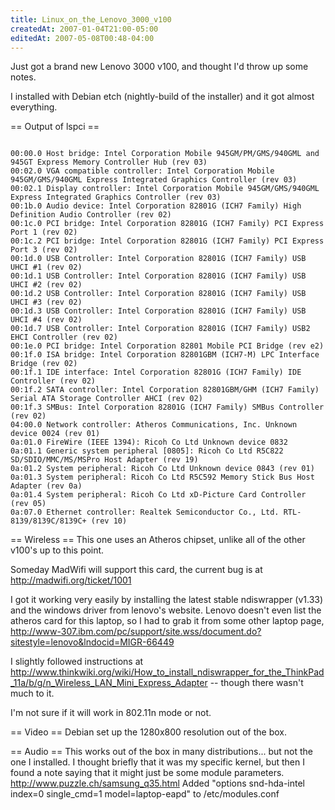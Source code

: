 ```yaml
---
title: Linux_on_the_Lenovo_3000_v100
createdAt: 2007-01-04T21:00-05:00
editedAt: 2007-05-08T00:48-04:00
---
```


Just got a brand new Lenovo 3000 v100, and thought I'd throw up some notes.

I installed with Debian etch (nightly-build of the installer) and it got almost everything.

== Output of lspci ==

<code>
00:00.0 Host bridge: Intel Corporation Mobile 945GM/PM/GMS/940GML and 945GT Express Memory Controller Hub (rev 03)
00:02.0 VGA compatible controller: Intel Corporation Mobile 945GM/GMS/940GML Express Integrated Graphics Controller (rev 03)
00:02.1 Display controller: Intel Corporation Mobile 945GM/GMS/940GML Express Integrated Graphics Controller (rev 03)
00:1b.0 Audio device: Intel Corporation 82801G (ICH7 Family) High Definition Audio Controller (rev 02)
00:1c.0 PCI bridge: Intel Corporation 82801G (ICH7 Family) PCI Express Port 1 (rev 02)
00:1c.2 PCI bridge: Intel Corporation 82801G (ICH7 Family) PCI Express Port 3 (rev 02)
00:1d.0 USB Controller: Intel Corporation 82801G (ICH7 Family) USB UHCI #1 (rev 02)
00:1d.1 USB Controller: Intel Corporation 82801G (ICH7 Family) USB UHCI #2 (rev 02)
00:1d.2 USB Controller: Intel Corporation 82801G (ICH7 Family) USB UHCI #3 (rev 02)
00:1d.3 USB Controller: Intel Corporation 82801G (ICH7 Family) USB UHCI #4 (rev 02)
00:1d.7 USB Controller: Intel Corporation 82801G (ICH7 Family) USB2 EHCI Controller (rev 02)
00:1e.0 PCI bridge: Intel Corporation 82801 Mobile PCI Bridge (rev e2)
00:1f.0 ISA bridge: Intel Corporation 82801GBM (ICH7-M) LPC Interface Bridge (rev 02)
00:1f.1 IDE interface: Intel Corporation 82801G (ICH7 Family) IDE Controller (rev 02)
00:1f.2 SATA controller: Intel Corporation 82801GBM/GHM (ICH7 Family) Serial ATA Storage Controller AHCI (rev 02)
00:1f.3 SMBus: Intel Corporation 82801G (ICH7 Family) SMBus Controller (rev 02)
04:00.0 Network controller: Atheros Communications, Inc. Unknown device 0024 (rev 01)
0a:01.0 FireWire (IEEE 1394): Ricoh Co Ltd Unknown device 0832
0a:01.1 Generic system peripheral [0805]: Ricoh Co Ltd R5C822 SD/SDIO/MMC/MS/MSPro Host Adapter (rev 19)
0a:01.2 System peripheral: Ricoh Co Ltd Unknown device 0843 (rev 01)
0a:01.3 System peripheral: Ricoh Co Ltd R5C592 Memory Stick Bus Host Adapter (rev 0a)
0a:01.4 System peripheral: Ricoh Co Ltd xD-Picture Card Controller (rev 05)
0a:07.0 Ethernet controller: Realtek Semiconductor Co., Ltd. RTL-8139/8139C/8139C+ (rev 10)
</code>

== Wireless ==
This one uses an Atheros chipset, unlike all of the other v100's up to this point.

Someday MadWifi will support this card, the current bug is at http://madwifi.org/ticket/1001

I got it working very easily by installing the latest stable ndiswrapper (v1.33) and the windows driver from lenovo's website. Lenovo doesn't even list the atheros card for this laptop, so I had to grab it from some other laptop page, http://www-307.ibm.com/pc/support/site.wss/document.do?sitestyle=lenovo&lndocid=MIGR-66449

I slightly followed instructions at http://www.thinkwiki.org/wiki/How_to_install_ndiswrapper_for_the_ThinkPad_11a/b/g/n_Wireless_LAN_Mini_Express_Adapter -- though there wasn't much to it.

I'm not sure if it will work in 802.11n mode or not.

== Video ==
Debian set up the 1280x800 resolution out of the box.

== Audio ==
This works out of the box in many distributions... but not the one I installed. I thought briefly that it was my specific kernel, but then I found a note saying that it might just be some module parameters.
http://www.puzzle.ch/samsung_q35.html
Added "options snd-hda-intel index=0 single_cmd=1 model=laptop-eapd"
to /etc/modules.conf



